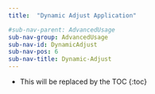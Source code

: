 ```yaml
---
title:  "Dynamic Adjust Application"

#sub-nav-parent: AdvancedUsage
sub-nav-group: AdvancedUsage
sub-nav-id: DynamicAdjust
sub-nav-pos: 6
sub-nav-title: Dynamic-Adjust
---
```


* This will be replaced by the TOC
{:toc}
